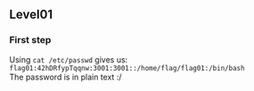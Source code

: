 ## Level01

### First step
Using `cat /etc/passwd` gives us:  
`flag01:42hDRfypTqqnw:3001:3001::/home/flag/flag01:/bin/bash`  
The password is in plain text :/